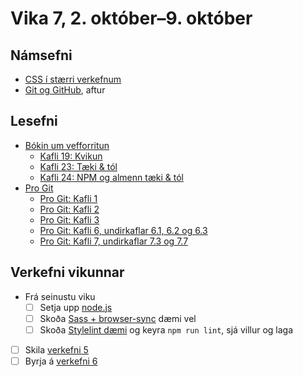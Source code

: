 # Vika 7, 2. október–9. október

## Námsefni

* [CSS í stærri verkefnum](../namsefni/23.css-verkefni/)
* [Git og GitHub](../namsefni/03.git/), aftur

## Lesefni

* [Bókin um vefforritun](https://bok.vefforritun.is/)
  * [Kafli 19: Kvikun](https://bok.vefforritun.is/19.kvikun.html)
  * [Kafli 23: Tæki & tól](https://bok.vefforritun.is/23.taeki-tol.html)
  * [Kafli 24: NPM og almenn tæki & tól](https://bok.vefforritun.is/24.npm-taeki-tol.html)
* [Pro Git](https://git-scm.com/book/en/v2)
  * [Pro Git: Kafli 1](https://git-scm.com/book/en/v2/Getting-Started-About-Version-Control)
  * [Pro Git: Kafli 2](https://git-scm.com/book/en/v2/Git-Basics-Getting-a-Git-Repository)
  * [Pro Git: Kafli 3](https://git-scm.com/book/en/v2/Git-Branching-Branches-in-a-Nutshell)
  * [Pro Git: Kafli 6, undirkaflar 6.1, 6.2 og 6.3](https://git-scm.com/book/en/v2/GitHub-Account-Setup-and-Configuration)
  * [Pro Git: Kafli 7, undirkaflar 7.3 og 7.7](https://git-scm.com/book/en/v2/Git-Tools-Stashing-and-Cleaning)

## Verkefni vikunnar

* Frá seinustu viku
  * [ ] Setja upp [node.js](http://nodejs.org/download)
  * [ ] Skoða [Sass + browser-sync](../namsefni/22.sass-stylelint/daemi/03.sass-browser-sync/) dæmi vel
  * [ ] Skoða [Stylelint dæmi](../namsefni/22.sass-stylelint/daemi/04.stylelint/) og keyra `npm run lint`, sjá villur og laga
* [ ] Skila [verkefni 5](https://github.com/vefforritun/vef1-2022-v5)
* [ ] Byrja á [verkefni 6](https://github.com/vefforritun/vef1-2022-v6)
